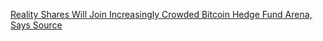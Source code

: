 [Reality Shares Will Join Increasingly Crowded Bitcoin Hedge Fund Arena, Says Source](https://cointelegraph.com/news/reality-shares-will-join-increasingly-crowded-bitcoin-hedge-fund-arena-says-source)